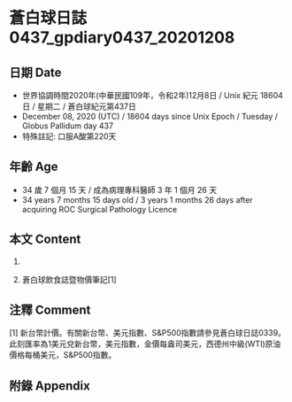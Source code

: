 [_metadata_:encoding]: - "utf-8"
[_metadata_:language]: - "zh-Hant-TW"
[_metadata_:fileformat]: - "markdown"
[_metadata_:MIME_type]: - "text/plain"
[_metadata_:markdown_version]: - "commonmark version 0.29"
[_metadata_:markdown_spec]: - "https://spec.commonmark.org/0.29/"

# 蒼白球日誌0437_gpdiary0437_20201208 #

## 日期 Date ##

* 世界協調時間2020年(中華民國109年，令和2年)12月8日 / Unix 紀元 18604 日 / 星期二 / 蒼白球紀元第437日
* December 08, 2020 (UTC) / 18604 days since Unix Epoch / Tuesday / Globus Pallidum day 437
* 特殊註記: 口服A酸第220天

## 年齡 Age ##

* 34 歲 7 個月 15 天 / 成為病理專科醫師 3 年 1 個月 26 天
* 34 years 7 months 15 days old / 3 years 1 months 26 days after acquiring ROC Surgical Pathology Licence

## 本文 Content ##

1. 

    
2. 蒼白球飲食誌暨物價筆記[1]

    

## 注釋 Comment ##

[1] 新台幣計價。有關新台幣、美元指數、S&P500指數請參見蒼白球日誌0339。此刻匯率為1美元兌新台幣，美元指數，金價每盎司美元，西德州中級(WTI)原油價格每桶美元，S&P500指數。



## 附錄 Appendix ##

